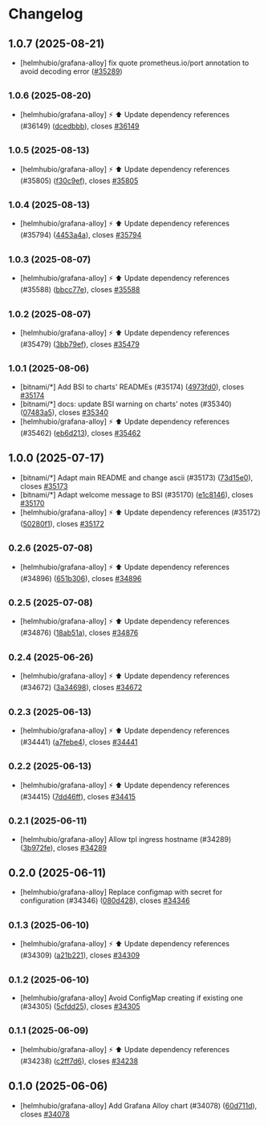 # Changelog

## 1.0.7 (2025-08-21)

* [helmhubio/grafana-alloy] fix quote prometheus.io/port annotation to avoid decoding error ([#35289](https://github.com/helmhub-io/charts/pull/35289))

## <small>1.0.6 (2025-08-20)</small>

* [helmhubio/grafana-alloy] :zap: :arrow_up: Update dependency references (#36149) ([dcedbbb](https://github.com/helmhub-io/charts/commit/dcedbbbb31c3cf103b9bf52cd29aa64fed4340c2)), closes [#36149](https://github.com/helmhub-io/charts/issues/36149)

## <small>1.0.5 (2025-08-13)</small>

* [helmhubio/grafana-alloy] :zap: :arrow_up: Update dependency references (#35805) ([f30c9ef](https://github.com/helmhub-io/charts/commit/f30c9efc0789fd0002ca0b821aeedd6e81806d8e)), closes [#35805](https://github.com/helmhub-io/charts/issues/35805)

## <small>1.0.4 (2025-08-13)</small>

* [helmhubio/grafana-alloy] :zap: :arrow_up: Update dependency references (#35794) ([4453a4a](https://github.com/helmhub-io/charts/commit/4453a4a83a936ed98f20617cc29130dcf164a51f)), closes [#35794](https://github.com/helmhub-io/charts/issues/35794)

## <small>1.0.3 (2025-08-07)</small>

* [helmhubio/grafana-alloy] :zap: :arrow_up: Update dependency references (#35588) ([bbcc77e](https://github.com/helmhub-io/charts/commit/bbcc77e19418e386f80323b0cd96c2d3a774c414)), closes [#35588](https://github.com/helmhub-io/charts/issues/35588)

## <small>1.0.2 (2025-08-07)</small>

* [helmhubio/grafana-alloy] :zap: :arrow_up: Update dependency references (#35479) ([3bb79ef](https://github.com/helmhub-io/charts/commit/3bb79ef1c086ba6f2b6cafe02cc476805d543889)), closes [#35479](https://github.com/helmhub-io/charts/issues/35479)

## <small>1.0.1 (2025-08-06)</small>

* [bitnami/*] Add BSI to charts' READMEs (#35174) ([4973fd0](https://github.com/helmhub-io/charts/commit/4973fd08dd7e95398ddcc4054538023b542e19f2)), closes [#35174](https://github.com/helmhub-io/charts/issues/35174)
* [bitnami/*] docs: update BSI warning on charts' notes (#35340) ([07483a5](https://github.com/helmhub-io/charts/commit/07483a5ed964b409266dc025e4b55bf2eb0f621c)), closes [#35340](https://github.com/helmhub-io/charts/issues/35340)
* [helmhubio/grafana-alloy] :zap: :arrow_up: Update dependency references (#35462) ([eb6d213](https://github.com/helmhub-io/charts/commit/eb6d213d58f54e2f9a51cf43ea88b859a997bbaf)), closes [#35462](https://github.com/helmhub-io/charts/issues/35462)

## 1.0.0 (2025-07-17)

* [bitnami/*] Adapt main README and change ascii (#35173) ([73d15e0](https://github.com/helmhub-io/charts/commit/73d15e03e04647efa902a1d14a09ea8657429cd0)), closes [#35173](https://github.com/helmhub-io/charts/issues/35173)
* [bitnami/*] Adapt welcome message to BSI (#35170) ([e1c8146](https://github.com/helmhub-io/charts/commit/e1c8146831516fb35de736a6f3fd10e5e7a44286)), closes [#35170](https://github.com/helmhub-io/charts/issues/35170)
* [helmhubio/grafana-alloy] :zap: :arrow_up: Update dependency references (#35172) ([50280f1](https://github.com/helmhub-io/charts/commit/50280f123fc2fb9f01cdcebac0d1b302f29efbbc)), closes [#35172](https://github.com/helmhub-io/charts/issues/35172)

## <small>0.2.6 (2025-07-08)</small>

* [helmhubio/grafana-alloy] :zap: :arrow_up: Update dependency references (#34896) ([651b306](https://github.com/helmhub-io/charts/commit/651b3061d44ef1dfe310ec0c423315a439fba0d4)), closes [#34896](https://github.com/helmhub-io/charts/issues/34896)

## <small>0.2.5 (2025-07-08)</small>

* [helmhubio/grafana-alloy] :zap: :arrow_up: Update dependency references (#34876) ([18ab51a](https://github.com/helmhub-io/charts/commit/18ab51ab7a1da2c6014a0b111f1bbfe40e49eaa7)), closes [#34876](https://github.com/helmhub-io/charts/issues/34876)

## <small>0.2.4 (2025-06-26)</small>

* [helmhubio/grafana-alloy] :zap: :arrow_up: Update dependency references (#34672) ([3a34698](https://github.com/helmhub-io/charts/commit/3a34698140b7edba5c18ac15f51a85e2e56e481e)), closes [#34672](https://github.com/helmhub-io/charts/issues/34672)

## <small>0.2.3 (2025-06-13)</small>

* [helmhubio/grafana-alloy] :zap: :arrow_up: Update dependency references (#34441) ([a7febe4](https://github.com/helmhub-io/charts/commit/a7febe46ca0879ccd35a01bf04d6587b09ea6550)), closes [#34441](https://github.com/helmhub-io/charts/issues/34441)

## <small>0.2.2 (2025-06-13)</small>

* [helmhubio/grafana-alloy] :zap: :arrow_up: Update dependency references (#34415) ([7dd46ff](https://github.com/helmhub-io/charts/commit/7dd46ff8d6f3b832a54771d8d28e102eb587892c)), closes [#34415](https://github.com/helmhub-io/charts/issues/34415)

## <small>0.2.1 (2025-06-11)</small>

* [helmhubio/grafana-alloy] Allow tpl ingress hostname (#34289) ([3b972fe](https://github.com/helmhub-io/charts/commit/3b972fe56336725d1eee83484cd9befb859e77fd)), closes [#34289](https://github.com/helmhub-io/charts/issues/34289)

## 0.2.0 (2025-06-11)

* [helmhubio/grafana-alloy] Replace configmap with secret for configuration (#34346) ([080d428](https://github.com/helmhub-io/charts/commit/080d4285658323a0ed357999e3e41693feceb7e6)), closes [#34346](https://github.com/helmhub-io/charts/issues/34346)

## <small>0.1.3 (2025-06-10)</small>

* [helmhubio/grafana-alloy] :zap: :arrow_up: Update dependency references (#34309) ([a21b221](https://github.com/helmhub-io/charts/commit/a21b22148fbf5faef8b50ad83a658cf70dc1134d)), closes [#34309](https://github.com/helmhub-io/charts/issues/34309)

## <small>0.1.2 (2025-06-10)</small>

* [helmhubio/grafana-alloy] Avoid ConfigMap creating if existing one (#34305) ([5cfdd25](https://github.com/helmhub-io/charts/commit/5cfdd25b5df92747a8ee3492242abad89f437d7b)), closes [#34305](https://github.com/helmhub-io/charts/issues/34305)

## <small>0.1.1 (2025-06-09)</small>

* [helmhubio/grafana-alloy] :zap: :arrow_up: Update dependency references (#34238) ([c2ff7d6](https://github.com/helmhub-io/charts/commit/c2ff7d60111926370948eab85b2e4f2f4959495f)), closes [#34238](https://github.com/helmhub-io/charts/issues/34238)

## 0.1.0 (2025-06-06)

* [helmhubio/grafana-alloy] Add Grafana Alloy chart (#34078) ([60d711d](https://github.com/helmhub-io/charts/commit/60d711d93c4fa1c93b9f8941928d874477d972c3)), closes [#34078](https://github.com/helmhub-io/charts/issues/34078)
